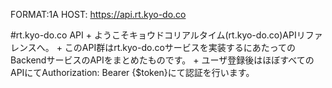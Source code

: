FORMAT:1A
HOST: https://api.rt.kyo-do.co

#rt.kyo-do.co API
    + ようこそキョウドコリアルタイム(rt.kyo-do.co)APIリファレンスへ。
    + このAPI群はrt.kyo-do.coサービスを実装するにあたってのBackendサービスのAPIをまとめたものです。
    + ユーザ登録後はほぼすべてのAPIにてAuthorization: Bearer {$token}にて認証を行います。

<!-- include(blueprint/user.md) -->
<!-- include(blueprint/auth.md) -->
<!-- include(blueprint/position.md) -->
